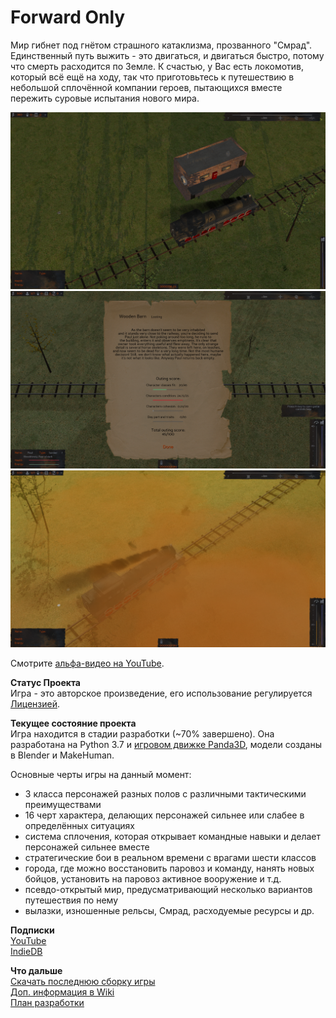 # Forward Only

Мир гибнет под гнётом страшного катаклизма, прозванного "Смрад". Единственный путь выжить - это двигаться, и двигаться быстро, потому что смерть расходится по Земле. К счастью, у Вас есть локомотив, который всё ещё на ходу, так что приготовьтесь к путешествию в небольшой сплочённой компании героев, пытающихся вместе пережить суровые испытания нового мира.

![image](https://github.com/IlyaFaer/ForwardOnlyGame/blob/master/preview/screenshot1.png?raw=true)
![image](https://github.com/IlyaFaer/ForwardOnlyGame/blob/master/preview/screenshot2.png?raw=true)
![image](https://github.com/IlyaFaer/ForwardOnlyGame/blob/master/preview/screenshot3.png?raw=true)

Смотрите [альфа-видео на YouTube](https://youtu.be/Ot2uFTCRRvs).

**Статус Проекта**  
Игра - это авторское произведение, его использование регулируется [Лицензией](https://github.com/IlyaFaer/ForwardOnlyGame/blob/master/LICENSE.md).

**Текущее состояние проекта**  
Игра находится в стадии разработки (~70% завершено). Она разработана на Python 3.7 и [игровом движке Panda3D](https://www.panda3d.org/), модели созданы в Blender и MakeHuman.

Основные черты игры на данный момент:
- 3 класса персонажей разных полов с различными тактическими преимуществами
- 16 черт характера, делающих персонажей сильнее или слабее в определённых ситуациях
- система сплочения, которая открывает командные навыки и делает персонажей сильнее вместе
- стратегические бои в реальном времени с врагами шести классов
- города, где можно восстановить паровоз и команду, нанять новых бойцов, установить на паровоз активное вооружение и т.д.
- псевдо-открытый мир, предусматривающий несколько вариантов путешествия по нему
- вылазки, изношенные рельсы, Смрад, расходуемые ресурсы и др.

**Подписки**  
[YouTube](https://www.youtube.com/channel/UCKmtk9K6VkcQdOMiE7H-W9w)  
[IndieDB](https://www.indiedb.com/games/forward-only)

**Что дальше**  
[Скачать последнюю сборку игры](https://github.com/IlyaFaer/ForwardOnlyGame/releases)  
[Доп. информация в Wiki](https://github.com/IlyaFaer/ForwardOnlyGame/wiki)  
[План разработки](https://github.com/IlyaFaer/ForwardOnlyGame/projects)
